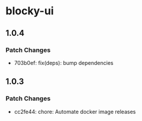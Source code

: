 # blocky-ui

## 1.0.4

### Patch Changes

- 703b0ef: fix(deps): bump dependencies

## 1.0.3

### Patch Changes

- cc2fe44: chore: Automate docker image releases
